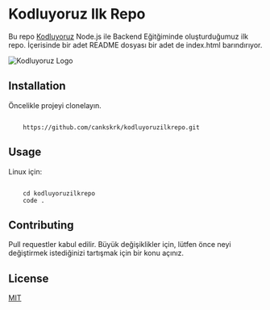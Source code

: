 # Kodluyoruz Ilk Repo

Bu repo [Kodluyoruz](https://www.kodluyoruz.org/) Node.js ile Backend Eğitğiminde oluşturduğumuz ilk repo. İçerisinde bir adet README dosyası bir adet de index.html barındırıyor.

![Kodluyoruz Logo](https://miro.medium.com/max/3150/2*TZeK0kyHTRHVv3gUi8BtQg.png)

## Installation



Öncelikle projeyi clonelayın.

```link
    
    https://github.com/cankskrk/kodluyoruzilkrepo.git

```

## Usage



Linux için:

```linux

    cd kodluyoruzilkrepo
    code .

```

## Contributing



Pull requestler kabul edilir. Büyük değişiklikler için, lütfen önce neyi değiştirmek istediğinizi tartışmak için bir konu açınız.

## License



[MIT](https://choosealicense.com/licenses/mit/)
